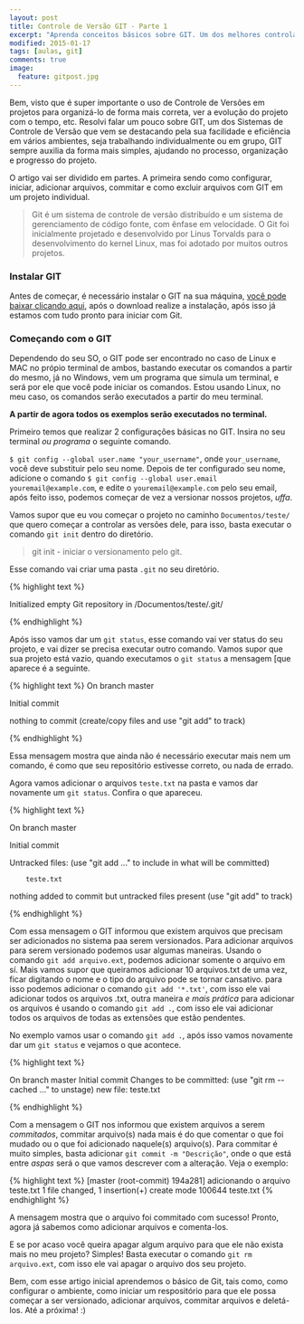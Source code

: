 ```yaml
---
layout: post
title: Controle de Versão GIT - Parte 1
excerpt: "Aprenda conceitos básicos sobre GIT. Um dos melhores controladores de versão da atualidade."
modified: 2015-01-17
tags: [aulas, git]
comments: true
image:
  feature: gitpost.jpg
---
```



Bem, visto que é super importante o uso de Controle de Versões em projetos para organizá-lo de forma mais correta, ver a evolução do projeto com o tempo, etc. Resolvi falar um pouco sobre GIT, um dos Sistemas de Controle de Versão que vem se destacando pela sua facilidade e eficiência em vários ambientes, seja trabalhando individualmente ou em grupo, GIT sempre auxilia da forma mais simples, ajudando no processo, organização e progresso do projeto.

O artigo vai ser dividido em partes. A primeira sendo como configurar, iniciar, adicionar arquivos, commitar e como excluir arquivos com GIT em um projeto individual. 

> Git é um sistema de controle de versão distribuído e um sistema de gerenciamento de código fonte, com ênfase em velocidade. O Git foi inicialmente projetado e desenvolvido por Linus Torvalds para o desenvolvimento do kernel Linux, mas foi adotado por muitos outros projetos. 

### Instalar GIT

Antes de começar, é necessário instalar o GIT na sua máquina, [você pode baixar clicando aqui](http://git-scm.com/downloads), após o download realize a instalação, após isso já estamos com tudo pronto para iniciar com Git.

### Começando com o GIT

Dependendo do seu SO, o GIT pode ser encontrado no caso de Linux e MAC no própio terminal de ambos, bastando executar os comandos a partir do mesmo, já no Windows, vem um programa que simula um terminal, e será por ele que você pode iniciar os comandos. Estou usando Linux, no meu caso, os comandos serão executados a partir do meu terminal.

**A partir de agora todos os exemplos serão executados no terminal.**

Primeiro temos que realizar 2 configurações básicas no GIT. Insira no seu terminal *ou programa* o seguinte comando. 

`$ git config --global user.name "your_username"`, onde `your_username`, você deve substituir pelo seu nome. Depois de ter configurado seu nome, adicione o comando `$ git config --global user.email youremail@example.com`, e edite o `youremail@example.com` pelo seu email, após feito isso, podemos começar de vez a versionar nossos projetos, *uffa*.

Vamos supor que eu vou começar o projeto no caminho `Documentos/teste/` que quero começar a controlar as versões dele, para isso, basta executar o comando `git init` dentro do diretório.

> git init - iniciar o versionamento pelo git.

Esse comando vai criar uma pasta `.git` no seu diretório. 

{% highlight text %}

Initialized empty Git repository in /Documentos/teste/.git/

{% endhighlight %}

Após isso vamos dar um `git status`, esse comando vai ver status do seu projeto, e vai dizer se precisa executar outro comando. Vamos supor que sua projeto está vazio, quando executamos o `git status` a mensagem [que aparece é a seguinte. 

{% highlight text %}
On branch master

Initial commit

nothing to commit (create/copy files and use "git add" to track)

{% endhighlight %}

Essa mensagem mostra que ainda não é necessário executar mais nem um comando, é como que seu repositório estivesse correto, ou nada de errado. 

Agora vamos adicionar o arquivos `teste.txt` na pasta e vamos dar novamente um `git status`. Confira o que apareceu.

 {% highlight text %}

On branch master

Initial commit

Untracked files:
  (use "git add <file>..." to include in what will be committed)

        teste.txt

nothing added to commit but untracked files present (use "git add" to track)

{% endhighlight %}

Com essa mensagem o GIT informou que existem arquivos que precisam ser adicionados no sistema paa serem versionados. Para adicionar arquivos para serem versionado podemos usar algumas maneiras. Usando o comando `git add arquivo.ext`, podemos adicionar somente o arquivo em sí. Mais vamos supor que queiramos adicionar 10 arquivos.txt de uma vez, ficar digitando o nome e o tipo do arquivo pode se tornar cansativo. para isso podemos adicionar o comando `git add '*.txt'`, com isso ele vai adicionar todos os arquivos .txt, outra maneira *e mais prática* para adicionar os arquivos é usando o comando `git add .`, com isso ele vai adicionar todos os arquivos de todas as extensões que estão pendentes.

No exemplo vamos usar o comando `git add .`, após isso vamos novamente dar um `git status` e vejamos o que acontece.

{% highlight text %}
	
On branch master
Initial commit
	Changes to be committed:
  (use "git rm --cached <file>..." to unstage)
	        new file:   teste.txt

{% endhighlight %}

Com a mensagem o GIT nos informou que existem arquivos a serem *commitados*, commitar arquivo(s) nada mais é do que comentar o que foi mudado ou o que foi adicionado naquele(s) arquivo(s). Para commitar é muito simples, basta adicionar `git commit -m "Descrição"`, onde o que está entre *aspas* será o que vamos descrever com a alteração. Veja o exemplo: 

{% highlight text %}
[master (root-commit) 194a281] adicionando o arquivo teste.txt
 1 file changed, 1 insertion(+)
 create mode 100644 teste.txt
{% endhighlight %}

A mensagem mostra que o arquivo foi commitado com sucesso! Pronto, agora já sabemos como adicionar arquivos e comenta-los. 

E se por acaso você queira apagar algum arquivo para que ele não exista mais no meu projeto? Simples! Basta executar o comando `git rm arquivo.ext`, com isso ele vai apagar o arquivo dos seu projeto. 

Bem, com esse artigo inicial aprendemos o básico de Git, tais como, como configurar o ambiente, como iniciar um respositório para que ele possa começar a ser versionado, adicionar arquivos, commitar arquivos e deletá-los. Até a próxima! :) 


